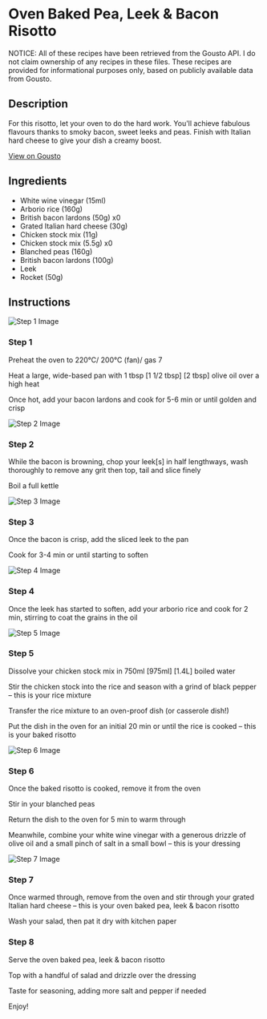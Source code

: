 # Oven Baked Pea, Leek & Bacon Risotto

NOTICE: All of these recipes have been retrieved from the Gousto API. I do not claim ownership of any recipes in these files. These recipes are provided for informational purposes only, based on publicly available data from Gousto.

## Description

For this risotto, let your oven to do the hard work. You'll achieve fabulous flavours thanks to smoky bacon, sweet leeks and peas. Finish with Italian hard cheese to give your dish a creamy boost. 

[View on Gousto](https://www.gousto.co.uk/recipes/cookbook/oven-baked-pea-leek-bacon-risotto)

## Ingredients

- White wine vinegar (15ml)
- Arborio rice (160g)
- British bacon lardons (50g) x0
- Grated Italian hard cheese (30g)
- Chicken stock mix (11g)
- Chicken stock mix (5.5g) x0
- Blanched peas (160g)
- British bacon lardons (100g)
- Leek
- Rocket (50g)

## Instructions

![Step 1 Image](https://production-media.gousto.co.uk/cms/recipe-step-image/step-1-1644330402280-x200.jpg)

### Step 1

Preheat the oven to 220°C/ 200°C (fan)/ gas 7

Heat a large, wide-based pan with 1 tbsp <span class="text-purple">[1 1/2 tbsp]</span> <span class="text-danger">[2 tbsp]</span> olive oil over a high heat

Once hot, add your bacon lardons and cook for 5-6 min or until golden and crisp

![Step 2 Image](https://production-media.gousto.co.uk/cms/recipe-step-image/step-2-1644330413754-x200.jpg)

### Step 2

While the bacon is browning, chop your leek[s] in half lengthways, wash thoroughly to remove any grit then top, tail and slice finely

Boil a full kettle

![Step 3 Image](https://production-media.gousto.co.uk/cms/recipe-step-image/step-3-1644330422130-x200.jpg)

### Step 3

Once the bacon is crisp, add the sliced leek to the pan

Cook for 3-4 min or until starting to soften

![Step 4 Image](https://production-media.gousto.co.uk/cms/recipe-step-image/step-5-1644330433250-x200.jpg)

### Step 4

Once the leek has started to soften, add your arborio rice and cook for 2 min, stirring to coat the grains in the oil

![Step 5 Image](https://production-media.gousto.co.uk/cms/recipe-step-image/step-5-1644330470553-x200.jpg)

### Step 5

Dissolve your chicken stock mix in 750ml <span class="text-purple">[975ml]</span> <span class="text-danger">[1.4L]</span> boiled water

Stir the chicken stock into the rice and season with a grind of black pepper – this is your rice mixture

Transfer the rice mixture to an oven-proof dish (or casserole dish!)

Put the dish in the oven for an initial 20 min or until the rice is cooked – this is your baked risotto

![Step 6 Image](https://production-media.gousto.co.uk/cms/recipe-step-image/step-6-1644330491952-x200.jpg)

### Step 6

Once the baked risotto is cooked, remove it from the oven

Stir in your blanched peas

Return the dish to the oven for 5 min to warm through

Meanwhile, combine your white wine vinegar with a generous drizzle of olive oil and a small pinch of salt in a small bowl – this is your dressing

![Step 7 Image](https://production-media.gousto.co.uk/cms/recipe-step-image/step-7-1644330496959-x200.jpg)

### Step 7

Once warmed through, remove from the oven and stir through your grated Italian hard cheese – this is your oven baked pea, leek & bacon risotto

Wash your salad, then pat it dry with kitchen paper

### Step 8

Serve the oven baked pea, leek & bacon risotto

Top with a handful of salad and drizzle over the dressing

Taste for seasoning, adding more salt and pepper if needed

Enjoy!

